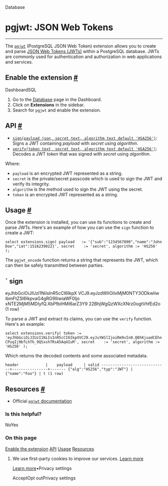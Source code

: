 Database

# pgjwt: JSON Web Tokens

* * *

The [`pgjwt`](https://github.com/michelp/pgjwt) (PostgreSQL JSON Web Token) extension allows you to create and parse [JSON Web Tokens (JWTs)](https://en.wikipedia.org/wiki/JSON_Web_Token) within a PostgreSQL database. JWTs are commonly used for authentication and authorization in web applications and services.

## Enable the extension [\#](https://supabase.com/docs/guides/database/extensions/pgjwt\#enable-the-extension)

DashboardSQL

1. Go to the [Database](https://supabase.com/dashboard/project/_/database/tables) page in the Dashboard.
2. Click on **Extensions** in the sidebar.
3. Search for `pgjwt` and enable the extension.

## API [\#](https://supabase.com/docs/guides/database/extensions/pgjwt\#api)

- [`sign(payload json, secret text, algorithm text default 'HSA256')`](https://github.com/michelp/pgjwt#usage): Signs a JWT containing _payload_ with _secret_ using _algorithm_.
- [`verify(token text, secret text, algorithm text default 'HSA256')`](https://github.com/michelp/pgjwt#usage): Decodes a JWT _token_ that was signed with _secret_ using _algorithm_.

Where:

- `payload` is an encrypted JWT represented as a string.
- `secret` is the private/secret passcode which is used to sign the JWT and verify its integrity.
- `algorithm` is the method used to sign the JWT using the secret.
- `token` is an encrypted JWT represented as a string.

## Usage [\#](https://supabase.com/docs/guides/database/extensions/pgjwt\#usage)

Once the extension is installed, you can use its functions to create and parse JWTs. Here's an example of how you can use the `sign` function to create a JWT:

`
select
extensions.sign(
    payload   := '{"sub":"1234567890","name":"John Doe","iat":1516239022}',
    secret    := 'secret',
    algorithm := 'HS256'
);
`

The `pgjwt_encode` function returns a string that represents the JWT, which can then be safely transmitted between parties.

`
              sign
---------------------------------
eyJhbGciOiJIUzI1NiIsInR5cCI6IkpX
VCJ9.eyJzdWIiOiIxMjM0NTY3ODkwIiw
ibmFtZSI6IkpvaG4gRG9lIiwiaWF0Ijo
xNTE2MjM5MDIyfQ.XbPfbIHMI6arZ3Y9
22BhjWgQzWXcXNrz0ogtVhfEd2o
(1 row)
`

To parse a JWT and extract its claims, you can use the `verify` function. Here's an example:

`
select
extensions.verify(
    token := 'eyJhbGciOiJIUzI1NiIsInR5cCI6IkpXVCJ9.eyJuYW1lIjoiRm9vIn0.Q8hKjuadCEhnCPuqIj9bfLhTh_9QSxshTRsA5Aq4IuM',
    secret    := 'secret',
    algorithm := 'HS256'
);
`

Which returns the decoded contents and some associated metadata.

`
           header            |    payload     | valid
-----------------------------+----------------+-------
{"alg":"HS256","typ":"JWT"} | {"name":"Foo"} | t
(1 row)
`

## Resources [\#](https://supabase.com/docs/guides/database/extensions/pgjwt\#resources)

- Official [`pgjwt` documentation](https://github.com/michelp/pgjwt)

### Is this helpful?

NoYes

### On this page

[Enable the extension](https://supabase.com/docs/guides/database/extensions/pgjwt#enable-the-extension) [API](https://supabase.com/docs/guides/database/extensions/pgjwt#api) [Usage](https://supabase.com/docs/guides/database/extensions/pgjwt#usage) [Resources](https://supabase.com/docs/guides/database/extensions/pgjwt#resources)

1. We use first-party cookies to improve our services. [Learn more](https://supabase.com/privacy#8-cookies-and-similar-technologies-used-on-our-european-services)



   [Learn more](https://supabase.com/privacy#8-cookies-and-similar-technologies-used-on-our-european-services)•Privacy settings





   AcceptOpt outPrivacy settings